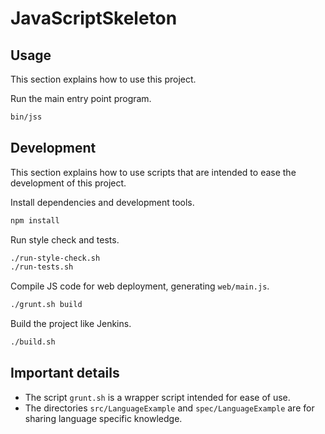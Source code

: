 # JavaScriptSkeleton

## Usage

This section explains how to use this project.

Run the main entry point program.

```sh
bin/jss
```


## Development

This section explains how to use scripts that are intended to ease the development of this project.

Install dependencies and development tools.

```sh
npm install
```

Run style check and tests.

```sh
./run-style-check.sh
./run-tests.sh
```

Compile JS code for web deployment, generating `web/main.js`.

```sh
./grunt.sh build
```

Build the project like Jenkins.

```sh
./build.sh
```


## Important details

* The script `grunt.sh` is a wrapper script intended for ease of use.
* The directories `src/LanguageExample` and `spec/LanguageExample` are for sharing language specific knowledge.
